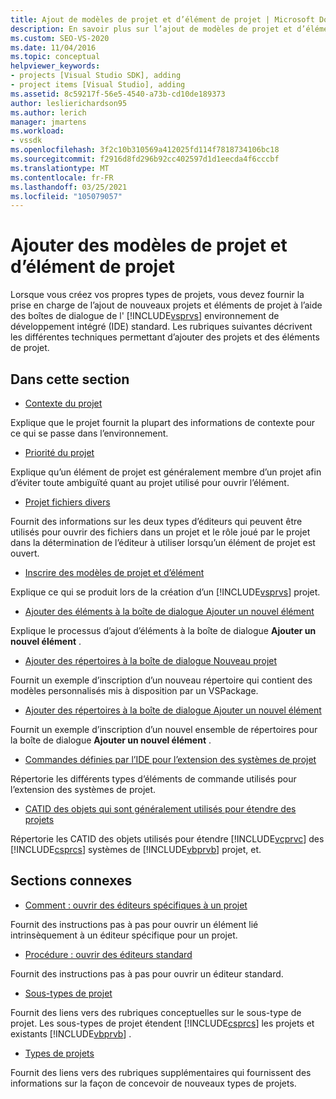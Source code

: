 ```yaml
---
title: Ajout de modèles de projet et d’élément de projet | Microsoft Docs
description: En savoir plus sur l’ajout de modèles de projet et d’élément de projet aux boîtes de dialogue de l’environnement de développement intégré (IDE) de Visual Studio.
ms.custom: SEO-VS-2020
ms.date: 11/04/2016
ms.topic: conceptual
helpviewer_keywords:
- projects [Visual Studio SDK], adding
- project items [Visual Studio], adding
ms.assetid: 8c59217f-56e5-4540-a73b-cd10de189373
author: leslierichardson95
ms.author: lerich
manager: jmartens
ms.workload:
- vssdk
ms.openlocfilehash: 3f2c10b310569a412025fd114f7818734106bc18
ms.sourcegitcommit: f2916d8fd296b92cc402597d1d1eecda4f6cccbf
ms.translationtype: MT
ms.contentlocale: fr-FR
ms.lasthandoff: 03/25/2021
ms.locfileid: "105079057"
---
```

# <a name="add-project-and-project-item-templates"></a>Ajouter des modèles de projet et d’élément de projet
Lorsque vous créez vos propres types de projets, vous devez fournir la prise en charge de l’ajout de nouveaux projets et éléments de projet à l’aide des boîtes de dialogue de l' [!INCLUDE[vsprvs](../../code-quality/includes/vsprvs_md.md)] environnement de développement intégré (IDE) standard. Les rubriques suivantes décrivent les différentes techniques permettant d’ajouter des projets et des éléments de projet.

## <a name="in-this-section"></a>Dans cette section
- [Contexte du projet](../../extensibility/internals/project-context.md)

 Explique que le projet fournit la plupart des informations de contexte pour ce qui se passe dans l’environnement.

- [Priorité du projet](../../extensibility/internals/project-priority.md)

 Explique qu’un élément de projet est généralement membre d’un projet afin d’éviter toute ambiguïté quant au projet utilisé pour ouvrir l’élément.

- [Projet fichiers divers](../../extensibility/internals/miscellaneous-files-project.md)

 Fournit des informations sur les deux types d’éditeurs qui peuvent être utilisés pour ouvrir des fichiers dans un projet et le rôle joué par le projet dans la détermination de l’éditeur à utiliser lorsqu’un élément de projet est ouvert.

- [Inscrire des modèles de projet et d’élément](../../extensibility/internals/registering-project-and-item-templates.md)

 Explique ce qui se produit lors de la création d’un [!INCLUDE[vsprvs](../../code-quality/includes/vsprvs_md.md)] projet.

- [Ajouter des éléments à la boîte de dialogue Ajouter un nouvel élément](../../extensibility/internals/adding-items-to-the-add-new-item-dialog-boxes.md)

 Explique le processus d’ajout d’éléments à la boîte de dialogue **Ajouter un nouvel élément** .

- [Ajouter des répertoires à la boîte de dialogue Nouveau projet](../../extensibility/internals/adding-directories-to-the-new-project-dialog-box.md)

 Fournit un exemple d’inscription d’un nouveau répertoire qui contient des modèles personnalisés mis à disposition par un VSPackage.

- [Ajouter des répertoires à la boîte de dialogue Ajouter un nouvel élément](../../extensibility/internals/adding-directories-to-the-add-new-item-dialog-box.md)

 Fournit un exemple d’inscription d’un nouvel ensemble de répertoires pour la boîte de dialogue **Ajouter un nouvel élément** .

- [Commandes définies par l’IDE pour l’extension des systèmes de projet](../../extensibility/internals/ide-defined-commands-for-extending-project-systems.md)

 Répertorie les différents types d’éléments de commande utilisés pour l’extension des systèmes de projet.

- [CATID des objets qui sont généralement utilisés pour étendre des projets](../../extensibility/internals/catids-for-objects-that-are-typically-used-to-extend-projects.md)

 Répertorie les CATID des objets utilisés pour étendre [!INCLUDE[vcprvc](../../code-quality/includes/vcprvc_md.md)] des [!INCLUDE[csprcs](../../data-tools/includes/csprcs_md.md)] systèmes de [!INCLUDE[vbprvb](../../code-quality/includes/vbprvb_md.md)] projet, et.

## <a name="related-sections"></a>Sections connexes
- [Comment : ouvrir des éditeurs spécifiques à un projet](../../extensibility/how-to-open-project-specific-editors.md)

 Fournit des instructions pas à pas pour ouvrir un élément lié intrinsèquement à un éditeur spécifique pour un projet.

- [Procédure : ouvrir des éditeurs standard](../../extensibility/how-to-open-standard-editors.md)

 Fournit des instructions pas à pas pour ouvrir un éditeur standard.

- [Sous-types de projet](../../extensibility/internals/project-subtypes.md)

 Fournit des liens vers des rubriques conceptuelles sur le sous-type de projet. Les sous-types de projet étendent [!INCLUDE[csprcs](../../data-tools/includes/csprcs_md.md)] les projets et existants [!INCLUDE[vbprvb](../../code-quality/includes/vbprvb_md.md)] .

- [Types de projets](../../extensibility/internals/project-types.md)

 Fournit des liens vers des rubriques supplémentaires qui fournissent des informations sur la façon de concevoir de nouveaux types de projets.
